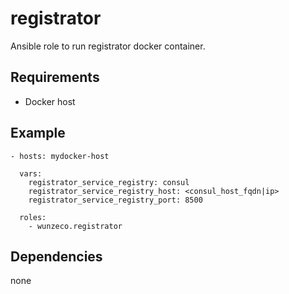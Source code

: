 registrator
==================

Ansible role to run registrator docker container.

## Requirements

- Docker host

## Example

```
- hosts: mydocker-host

  vars:
    registrator_service_registry: consul
    registrator_service_registry_host: <consul_host_fqdn|ip>
    registrator_service_registry_port: 8500

  roles:
    - wunzeco.registrator
```

## Dependencies
none
